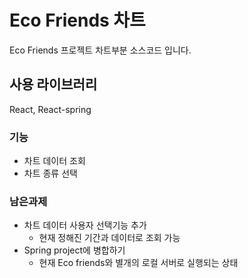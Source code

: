 # Eco Friends 차트

Eco Friends 프로젝트 차트부분 소스코드 입니다.

## 사용 라이브러리

React, React-spring

### 기능

- 차트 데이터 조회
- 차트 종류 선택

### 남은과제
- 차트 데이터 사용자 선택기능 추가
   - 현재 정해진 기간과 데이터로 조회 가능
- Spring project에 병합하기
   - 현재 Eco friends와 별개의 로컬 서버로 실행되는 상태

